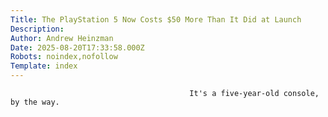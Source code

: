 ```yaml
---
Title: The PlayStation 5 Now Costs $50 More Than It Did at Launch
Description: 
Author: Andrew Heinzman
Date: 2025-08-20T17:33:58.000Z
Robots: noindex,nofollow
Template: index
---
```


                                            It's a five-year-old console, by the way.
                                        